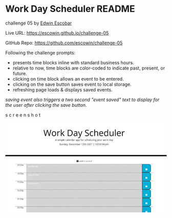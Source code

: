 # Work Day Scheduler README
challenge 05 by <a href="https://github.com/escowin">Edwin Escobar</a>

Live URL:
https://escowin.github.io/challenge-05

GitHub Repo:
https://github.com/escowin/challenge-05


Following the challenge prompts:
<ul>
  <li>presents time blocks inline with standard business hours.</li>
  <li>relative to now, time blocks are color-coded to indicate past, present, or future.</li>
  <li>clicking on time block allows an event to be entered.</li>
  <li>clicking on the save button saves event to local storage.</li>
  <li>refreshing page loads & displays saved events.</li>
</ul>
<p>
  <i>saving event also triggers a two second "event saved" text to display for the user after clicking the save button.</i>
</p>


s c r e e n s h o t


![scheduler screenshot](assets/images/screenshot.jpg)
